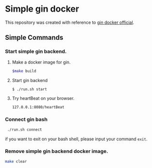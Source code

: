 # Simple gin docker

  This repository was created with reference to [gin docker official](https://hub.docker.com/_/golang).

## Simple Commands

### Start simple gin backend.

1. Make a docker image for gin.</br>
    ```bash
    $make build
    ```

2. Start gin backend</br>
    ```bash
    $ ./run.sh start
    ```

3. Try heartBeat on your browser.</br>
    ```
    127.0.0.1:8080/heartBeat
    ```

### Connect gin bash
```bash
 ./run.sh connect
```
if you want to exit on your bash shell, please input your command <code>exit</code>.

### Remove simple gin backend docker image.
```bash
make clear
```

